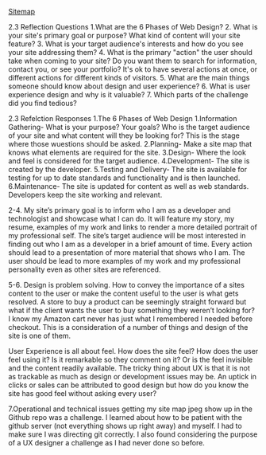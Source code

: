 [Sitemap](imgs/sitemap.jpg)

2.3 Reflection Questions
1.What are the 6 Phases of Web Design?
2. What is your site's primary goal or purpose? What kind of content will your site feature?
3. What is your target audience's interests and how do you see your site addressing them?
4. What is the primary "action" the user should take when coming to your site? Do you want them to search for information, contact you, or see your portfolio? It's ok to have several actions at once, or different actions for different kinds of visitors.
5. What are the main things someone should know about design and user experience?
6. What is user experience design and why is it valuable?
7. Which parts of the challenge did you find tedious?

2.3 Refelction Responses
1.The 6 Phases of Web Design
  1.Information Gathering-  What is your purpose?  Your goals?  Who is the target audience of your site and what content will they be looking for?  This is the stage where those wuestions should be asked.
  2.Planning- Make a site map that knows what elements are required for the site.
  3.Design- Where the look and feel is considered for the target audience.
  4.Development- The site is created by the developer.
  5.Testing and Delivery- The site is available for testing for up to date standards and functionality and is then launched.
  6.Maintenance- The site is updated for content as well as web standards.  Developers keep the site working and relevant.

2-4. My site’s primary goal is to inform who I am as a developer and technologist and showcase what I can do.  It will feature my story, my resume, examples of my work and links to render a more detailed portrait of my professional self.  The site’s target audience will be most interested in finding out who I am as a developer in a brief amount of time.  Every action should lead to a presentation of more material that shows who I am.  The user should be lead to more examples of my work and my professional personality even as other sites are referenced.

5-6. Design is problem solving.  How to convey the importance of a sites content to the user or make the content useful to the user is what gets resolved.  A store to buy a product can be seemingly straight forward but what if the client wants the user to buy something they weren’t looking for?  I know my Amazon cart never has just what I remembered I needed before checkout.  This is a consideration of a number of things and design of the site is one of them.

User Experience is all about feel.  How does the site feel?  How does the user feel using it?  Is it remarkable so they comment on it?  Or is the feel invisible and the content readily available.  The tricky thing about UX is that it is not as trackable as much as design or development issues may be. An uptick in clicks or sales can be attributed to good design but how do you know the site has good feel without asking every user?

7.Operational and technical issues getting my site map jpeg show up in the Github repo was a challenge.  I learned about how to be patient with the github server (not everything shows up right away) and myself.  I had to make sure I was directing git correctly.  I also found considering the purpose of a UX designer a challenge as I had never done so before.